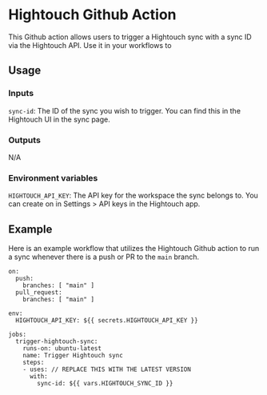 # Hightouch Github Action

This Github action allows users to trigger a Hightouch sync with a sync ID via the Hightouch API. Use it in your workflows to

## Usage

### Inputs

`sync-id`: The ID of the sync you wish to trigger. You can find this in the Hightouch UI in the sync page.

### Outputs

N/A

### Environment variables

`HIGHTOUCH_API_KEY`: The API key for the workspace the sync belongs to. You can create on in Settings > API keys in the Hightouch app.

## Example

Here is an example workflow that utilizes the Hightouch Github action to run a sync whenever there is a push or PR to the `main` branch.

```
on:
  push:
    branches: [ "main" ]
  pull_request:
    branches: [ "main" ]

env:
  HIGHTOUCH_API_KEY: ${{ secrets.HIGHTOUCH_API_KEY }}

jobs:
  trigger-hightouch-sync:
    runs-on: ubuntu-latest
    name: Trigger Hightouch sync
    steps:
    - uses: // REPLACE THIS WITH THE LATEST VERSION
      with:
        sync-id: ${{ vars.HIGHTOUCH_SYNC_ID }}
```
